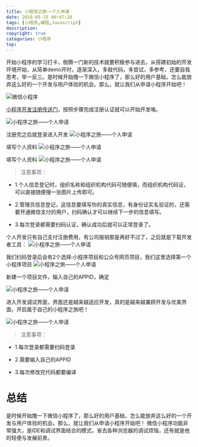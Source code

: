 ```yaml
---
title: 小程序之旅——个人申请
date: 2018-05-15 00:47:28
tags: [小程序,编程,Javascript]
description: 
copyright: true
categories: 小程序
top:
---
```

开始小程序的学习打卡，倒腾一门新的技术就要积极参与进去，从搭建初始的开发环境开始，从简单demo开时，逐渐深入，多敲代码，多尝试，多参考，还要自我思考，举一反三。是时候开始撸一下微信小程序了，那么好的用户基础，怎么能放弃这么好的一个开发与用户体验的机会。那么，就让我们从申请小程序开始吧！


![微信小程序](https://coding.net/u/DRuilong/p/phone_drl/git/raw/master/image/wechat.png)

<!-- more -->

[小程序开发注册传送门](https://developers.weixin.qq.com/miniprogram/dev/index.html)，按照步骤完成注册认证就可以开始开发咯。

![小程序之旅——个人申请](小程序之旅——个人申请/xcx.png)

注册完之后就登录进入开发
![小程序之旅——个人申请](小程序之旅——个人申请/xcx_1.png)

填写个人资料
![小程序之旅——个人申请](小程序之旅——个人申请/xcx_4.png)

填写个人资料
![小程序之旅——个人申请](小程序之旅——个人申请/xcx_3.png)

> 注意事项：

* 1.个人信息登记时，组织名称和组织机构代码可随便填，而组织机构代码证，可以直接随便搜一张图片上传即可。

* 2.管理员信息登记，这信息要填写你的真实信息，有身份证实名验证的，还需要开通微信支付的用户，扫码确认才可以继续下一步的信息填写。

* 3.每次登录都需要扫码认证，确认成功后就可以正常登录了。


个人开发只有自己支付注册费用，有公司报销那是再好不过了，之后就是下载开发者工具：
![小程序之旅——个人申请](小程序之旅——个人申请/xcx_2.png)

我们扫码登录后会有2个选择:小程序项目和公众号网页项目，我们这里选择第一个小程序项目
![小程序之旅——个人申请](小程序之旅——个人申请/xcx_5.png)

新建一个项目文件，输入自己的APPID，确定

![小程序之旅——个人申请](小程序之旅——个人申请/xcx_6.png)

进入开发调试界面，界面还是越来越适应开发，真的是越来越兼顾开发与优美界面，开启属于自己的小程序之旅吧！

![小程序之旅——个人申请](小程序之旅——个人申请/xcx_7.png)


> 注意事项：

* 1.每次登录都需要扫码登录

* 2.需要输入自己的APPID

* 3.每次修改完代码都要编译

# 总结
是时候开始撸一下微信小程序了，那么好的用户基础，怎么能放弃这么好的一个开发与用户体验的机会。那么，就让我们从申请小程序开始吧！
微信小程序功能非常强大，是IDE和调试界面结合的模式，省去各种浏览器的调试烦恼，还有就是他的轻便与发展前景。